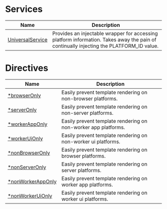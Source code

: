 # Services

| Name | Description |
| ---  | ---         |
| [UniversalService](UniversalModule/UniversalService.html) | Provides an injectable wrapper for accessing platform information. Takes away the pain of continually injecting the PLATFORM_ID value. |

# Directives

| Name | Description |
| ---  | ---         |
| [*browserOnly](UniversalModule/Platform-Directives.html) | Easily prevent template rendering on non-browser platforms. |
| [*serverOnly](UniversalModule/Platform-Directives.html) | Easily prevent template rendering on non-server platforms. |
| [*workerAppOnly](UniversalModule/Platform-Directives.html) | Easily prevent template rendering on non-worker app platforms. |
| [*workerUiOnly](UniversalModule/Platform-Directives.html) | Easily prevent template rendering on non-worker ui platforms. |
| [*nonBrowserOnly](UniversalModule/Platform-Directives.html) | Easily prevent template rendering on browser platforms. |
| [*nonServerOnly](UniversalModule/Platform-Directives.html) | Easily prevent template rendering on server platforms. |
| [*nonWorkerAppOnly](UniversalModule/Platform-Directives.html) | Easily prevent template rendering on worker app platforms. |
| [*nonWorkerUiOnly](UniversalModule/Platform-Directives.html) | Easily prevent template rendering on worker ui platforms. |
